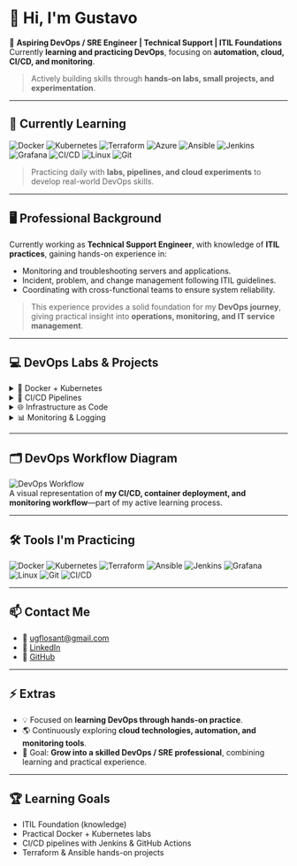 # 👋 Hi, I'm Gustavo 

🎯 **Aspiring DevOps / SRE Engineer | Technical Support | ITIL Foundations**  
Currently **learning and practicing DevOps**, focusing on **automation, cloud, CI/CD, and monitoring**.

> Actively building skills through **hands-on labs, small projects, and experimentation**.

---

## 🌱 Currently Learning
![Docker](https://img.shields.io/badge/Docker-2496ED?style=for-the-badge&logo=docker&logoColor=white)
![Kubernetes](https://img.shields.io/badge/Kubernetes-326CE5?style=for-the-badge&logo=kubernetes&logoColor=white)
![Terraform](https://img.shields.io/badge/Terraform-7B42BC?style=for-the-badge&logo=terraform&logoColor=white)
![Azure](https://img.shields.io/badge/Azure-0078D4?style=for-the-badge&logo=microsoft-azure&logoColor=white)
![Ansible](https://img.shields.io/badge/Ansible-EE0000?style=for-the-badge&logo=ansible&logoColor=white)
![Jenkins](https://img.shields.io/badge/Jenkins-D24939?style=for-the-badge&logo=jenkins&logoColor=white)
![Grafana](https://img.shields.io/badge/Grafana-F46800?style=for-the-badge&logo=grafana&logoColor=white)
![CI/CD](https://img.shields.io/badge/CI/CD-008000?style=for-the-badge)
![Linux](https://img.shields.io/badge/Linux-FCC624?style=for-the-badge&logo=linux&logoColor=black)
![Git](https://img.shields.io/badge/Git-F05032?style=for-the-badge&logo=git&logoColor=white)

> Practicing daily with **labs, pipelines, and cloud experiments** to develop real-world DevOps skills.

---

## 🖥️ Professional Background

Currently working as **Technical Support Engineer**, with knowledge of **ITIL practices**, gaining hands-on experience in:  
- Monitoring and troubleshooting servers and applications.  
- Incident, problem, and change management following ITIL guidelines.  
- Coordinating with cross-functional teams to ensure system reliability.

> This experience provides a solid foundation for my **DevOps journey**, giving practical insight into **operations, monitoring, and IT service management**.

---

## 💻 DevOps Labs & Projects

<details>
<summary>🚀 Docker + Kubernetes</summary>
- Deploying containers and microservices on **local and cloud clusters**.
- Building sample applications to practice **scaling, load balancing, and orchestration**.
</details>

<details>
<summary>🔄 CI/CD Pipelines</summary>
- Automating testing and deployments with **Jenkins & GitHub Actions**.
- Building pipelines that integrate **unit tests, container builds, and deployments**.
</details>

<details>
<summary>🌐 Infrastructure as Code</summary>
- Provisioning **cloud resources in Azure** using Terraform.  
- Automating server configuration with **Ansible**.
</details>

<details>
<summary>📊 Monitoring & Logging</summary>
- Observability using **Prometheus, Grafana, and ELK Stack**.
- Creating dashboards to monitor **performance, uptime, and alerts**.
</details>

---

## 🗂️ DevOps Workflow Diagram
![DevOps Workflow](https://user-images.githubusercontent.com/your-username/your-diagram.png)  
A visual representation of **my CI/CD, container deployment, and monitoring workflow**—part of my active learning process.

---

## 🛠️ Tools I'm Practicing
![Docker](https://img.shields.io/badge/Docker-2496ED?style=flat&logo=docker&logoColor=white)
![Kubernetes](https://img.shields.io/badge/Kubernetes-326CE5?style=flat&logo=kubernetes&logoColor=white)
![Terraform](https://img.shields.io/badge/Terraform-7B42BC?style=flat&logo=terraform&logoColor=white)
![Ansible](https://img.shields.io/badge/Ansible-EE0000?style=flat&logo=ansible&logoColor=white)
![Jenkins](https://img.shields.io/badge/Jenkins-D24939?style=flat&logo=jenkins&logoColor=white)
![Grafana](https://img.shields.io/badge/Grafana-F46800?style=flat&logo=grafana&logoColor=white)
![Linux](https://img.shields.io/badge/Linux-FCC624?style=flat&logo=linux&logoColor=black)
![Git](https://img.shields.io/badge/Git-F05032?style=flat&logo=git&logoColor=white)
![CI/CD](https://img.shields.io/badge/CI/CD-008000?style=flat)

---

## 📫 Contact Me
- 📧 ugflosant@gmail.com  
- 🔗 [LinkedIn](gflosant)  
- 🔗 [GitHub](https://github.com/tu-username)

---

## ⚡ Extras
- 💡 Focused on **learning DevOps through hands-on practice**.  
- 🌎 Continuously exploring **cloud technologies, automation, and monitoring tools**.  
- 🎯 Goal: **Grow into a skilled DevOps / SRE professional**, combining learning and practical experience.

---

## 🏆 Learning Goals
- ITIL Foundation (knowledge)  
- Practical Docker + Kubernetes labs  
- CI/CD pipelines with Jenkins & GitHub Actions  
- Terraform & Ansible hands-on projects